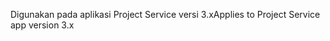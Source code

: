 <span data-ttu-id="1dc5b-101">Digunakan pada aplikasi Project Service versi 3.x</span><span class="sxs-lookup"><span data-stu-id="1dc5b-101">Applies to Project Service app version 3.x</span></span>
